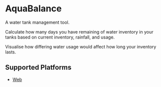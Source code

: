 # AquaBalance

A water tank management tool.

Calculate how many days you have remaining of water inventory in your tanks based on current inventory, rainfall, and usage.

Visualise how differing water usage would affect how long your inventory lasts.

## Supported Platforms

- [Web](https://aquabalance-tool.web.app/)
